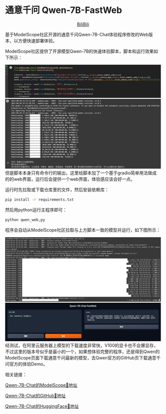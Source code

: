 # 通意千问 Qwen-7B-FastWeb
<p align="center">
    <a href="https://space.bilibili.com/41660208" target="_blank">BiliBili</a>
</p>
基于ModelScope社区开源的通意千问Qwen-7B-Chat体验程序修改的Web版本，以方便快速部署体验。

ModelScope社区提供了开源模型Qwen-7B的快速体验脚本，脚本和运行效果如下所示：

<div align="center">
  <img src="img/pic1.jpg">
</div>
<div align="center">
  <img src="img/pic2.jpg">
</div>
但是脚本本身只有命令行的输出，这里给脚本加了一个基于gradio简单用法做成的的web界面，运行后会提供一个web界面，体验感应该会好一点。

运行时先拉取或下载仓库里的文件，然后安装依赖库： 

```bash
pip install -r requirements.txt
```

然后用python运行主程序即可： 

```bash
python qwen_web,py
```

程序会自动从ModelScope社区拉取与上方脚本一致的模型并运行，如下图所示： 
<div align="center">
  <img src="img/pic3.jpg">
</div>
<div align="center">
  <img src="img/pic4.jpg">
</div>
经测试，在阿里云服务器上模型的下载速度非常快，V100的显卡也不会爆显存，不过这里的版本号似乎是最小的一个，如果想体验完整的程序，还是得到Qwen的ModelScope页面下载通意千问最新的模型，去Qwen官方的GitHub页下载通意千问官方的体验Demo。

相关链接：

[Qwen-7B-Chat的ModelScope🤖地址](https://modelscope.cn/models/qwen/Qwen-7B-Chat/summary)

[Qwen-7B-Chat的GitHub📃地址](https://github.com/QwenLM/Qwen-7B)

[Qwen-7B-Chat的HuggingFace🤗地址](https://huggingface.co/Qwen/Qwen-7B-Chat)

